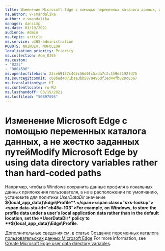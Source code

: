 ```yaml
---
title: Изменение Microsoft Edge с помощью переменных каталога данных, а не жестко заданных путей
ms.author: v-smandalika
author: v-smandalika
manager: dansimp
ms.date: 03/19/2021
audience: Admin
ms.topic: article
ms.service: o365-administration
ROBOTS: NOINDEX, NOFOLLOW
localization_priority: Priority
ms.collection: Adm_O365
ms.custom:
- "8222"
- "9004596"
ms.openlocfilehash: 23ce69157c465c56d0fc5ada7c2c159e3192fd75
ms.sourcegitcommit: c08bed4071baa3bb5879496df3ed44fb828c8367
ms.translationtype: HT
ms.contentlocale: ru-RU
ms.lasthandoff: 03/19/2021
ms.locfileid: "50897895"
---
```

# <a name="modify-microsoft-edge-by-using-data-directory-variables-rather-than-hard-coded-paths"></a><span data-ttu-id="cb45a-102">Изменение Microsoft Edge с помощью переменных каталога данных, а не жестко заданных путей</span><span class="sxs-lookup"><span data-stu-id="cb45a-102">Modify Microsoft Edge by using data directory variables rather than hard-coded paths</span></span>

<span data-ttu-id="cb45a-103">Например, чтобы в Windows сохранить данные профиля в локальных данных приложения пользователя, а не в расположении по умолчанию, установите для политики *UserDataDir* значение **${local_app_data}\Edge\Profile**.</span><span class="sxs-lookup"><span data-stu-id="cb45a-103">For example, on Windows, to store the profile data under a user's local application data rather than in the default location, set the *UserDataDir* policy to **${local_app_data}\Edge\Profile**.</span></span>

<span data-ttu-id="cb45a-104">Дополнительные сведения см. в статье [Создание переменных каталога пользовательских данных Microsoft Edge](https://docs.microsoft.com/deployedge/microsoft-edge-policies).</span><span class="sxs-lookup"><span data-stu-id="cb45a-104">For more information, see [Create Microsoft Edge user data directory variables](https://docs.microsoft.com/deployedge/microsoft-edge-policies).</span></span>